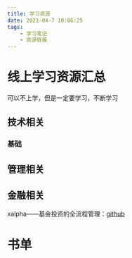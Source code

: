 ```yaml
---
title: 学习资源
date: 2021-04-7 10:06:25
tags:
    - 学习笔记
    - 资源链接
---
```


# 线上学习资源汇总

可以不上学，但是一定要学习，不断学习

## 技术相关

### 基础

## 管理相关

## 金融相关

xalpha——基金投资的全流程管理：[github](https://github.com/refraction-ray/xalpha)

# 书单

